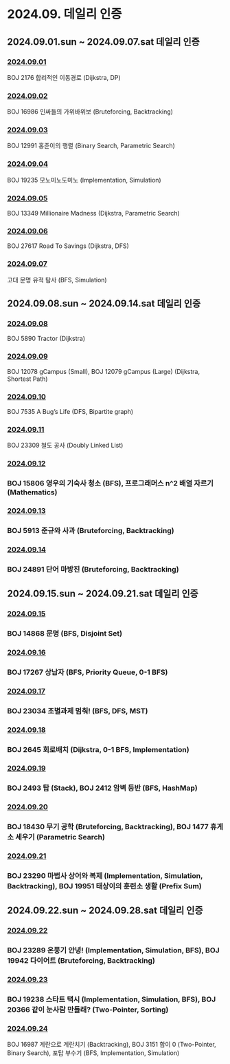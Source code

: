 # 2024.09. 데일리 인증

## 2024.09.01.sun ~ 2024.09.07.sat 데일리 인증

### [2024.09.01](https://github.com/jwelyl/daily_certification/blob/main/2024/09/01/24_09_01_daily_certification.md)
BOJ 2176 합리적인 이동경로 (Dijkstra, DP)

### [2024.09.02](https://github.com/jwelyl/daily_certification/blob/main/2024/09/02/24_09_02_daily_certification.md)
BOJ 16986 인싸들의 가위바위보 (Bruteforcing, Backtracking)

### [2024.09.03](https://github.com/jwelyl/daily_certification/blob/main/2024/09/03/24_09_03_daily_certification.md)
BOJ 12991 홍준이의 행렬 (Binary Search, Parametric Search)

### [2024.09.04](https://github.com/jwelyl/daily_certification/blob/main/2024/09/04/24_09_04_daily_certification.md)
BOJ 19235 모노미노도미노 (Implementation, Simulation)

### [2024.09.05](https://github.com/jwelyl/daily_certification/blob/main/2024/09/05/24_09_05_daily_certification.md)
BOJ 13349 Millionaire Madness (Dijkstra, Parametric Search)

### [2024.09.06](https://github.com/jwelyl/daily_certification/blob/main/2024/09/06/24_09_06_daily_certification.md)
BOJ 27617 Road To Savings (Dijkstra, DFS)

### [2024.09.07](https://github.com/jwelyl/daily_certification/blob/main/2024/09/07/24_09_07_daily_certification.md)
고대 문명 유적 탐사 (BFS, Simulation)

## 2024.09.08.sun ~ 2024.09.14.sat 데일리 인증

### [2024.09.08](https://github.com/jwelyl/daily_certification/blob/main/2024/09/08/24_09_08_daily_certification.md)
BOJ 5890 Tractor (Dijkstra)

### [2024.09.09](https://github.com/jwelyl/daily_certification/blob/main/2024/09/09/24_09_09_daily_certification.md)
BOJ 12078 gCampus (Small), BOJ 12079 gCampus (Large) (Dijkstra, Shortest Path)

### [2024.09.10](https://github.com/jwelyl/daily_certification/blob/main/2024/09/10/24_09_10_daily_certification.md)
BOJ 7535 A Bug’s Life (DFS, Bipartite graph)

### [2024.09.11](https://github.com/jwelyl/daily_certification/blob/main/2024/09/11/24_09_11_daily_certification.md)
BOJ 23309 철도 공사 (Doubly Linked List)

### [2024.09.12](https://github.com/jwelyl/daily_certification/blob/main/2024/09/12/24_09_12_daily_certification.md)
### BOJ 15806 영우의 기숙사 청소 (BFS), 프로그래머스 n^2 배열 자르기 (Mathematics)

### [2024.09.13](https://github.com/jwelyl/daily_certification/blob/main/2024/09/13/24_09_13_daily_certification.md)
### BOJ 5913 준규와 사과 (Bruteforcing, Backtracking)

### [2024.09.14](https://github.com/jwelyl/daily_certification/blob/main/2024/09/14/24_09_14_daily_certification.md)
### BOJ 24891 단어 마방진 (Bruteforcing, Backtracking)

## 2024.09.15.sun ~ 2024.09.21.sat 데일리 인증

### [2024.09.15](https://github.com/jwelyl/daily_certification/blob/main/2024/09/15/24_09_15_daily_certification.md)
### BOJ 14868 문명 (BFS, Disjoint Set)

### [2024.09.16](https://github.com/jwelyl/daily_certification/blob/main/2024/09/16/24_09_16_daily_certification.md)
### BOJ 17267 상남자 (BFS, Priority Queue, 0-1 BFS)

### [2024.09.17](https://github.com/jwelyl/daily_certification/blob/main/2024/09/17/24_09_17_daily_certification.md)
### BOJ 23034 조별과제 멈춰! (BFS, DFS, MST)

### [2024.09.18](https://github.com/jwelyl/daily_certification/blob/main/2024/09/18/24_09_18_daily_certification.md)
### BOJ 2645 회로배치 (Dijkstra, 0-1 BFS, Implementation)

### [2024.09.19](https://github.com/jwelyl/daily_certification/blob/main/2024/09/19/24_09_19_daily_certification.md)
### BOJ 2493 탑 (Stack), BOJ 2412 암벽 등반 (BFS, HashMap)

### [2024.09.20](https://github.com/jwelyl/daily_certification/blob/main/2024/09/20/24_09_20_daily_certification.md)
### BOJ 18430 무기 공학 (Bruteforcing, Backtracking), BOJ 1477 휴게소 세우기 (Parametric Search)

### [2024.09.21](https://github.com/jwelyl/daily_certification/blob/main/2024/09/21/24_09_21_daily_certification.md)
### BOJ 23290 마법사 상어와 복제 (Implementation, Simulation, Backtracking), BOJ 19951 태상이의 훈련소 생활 (Prefix Sum)

## 2024.09.22.sun ~ 2024.09.28.sat 데일리 인증
### [2024.09.22](https://github.com/jwelyl/daily_certification/blob/main/2024/09/22/24_09_22_daily_certification.md)
### BOJ 23289 온풍기 안녕! (Implementation, Simulation, BFS), BOJ 19942 다이어트 (Bruteforcing, Backtracking)

### [2024.09.23](https://github.com/jwelyl/daily_certification/blob/main/2024/09/23/24_09_23_daily_certification.md)
### BOJ 19238 스타트 택시 (Implementation, Simulation, BFS), BOJ 20366 같이 눈사람 만들래? (Two-Pointer, Sorting)

### [2024.09.24](https://github.com/jwelyl/daily_certification/blob/main/2024/09/24/24_09_24_daily_certification.md)
BOJ 16987 계란으로 계란치기 (Backtracking), BOJ 3151 합이 0 (Two-Pointer, Binary Search), 포탑 부수기 (BFS, Implementation, Simulation)